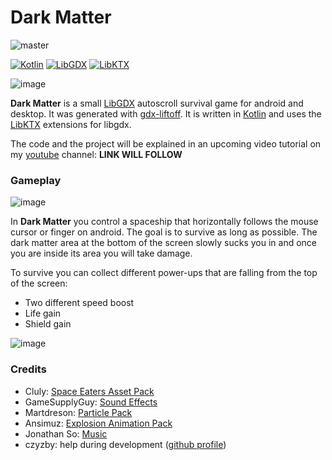# Dark Matter
![master](https://github.com/Quillraven/Dark-Matter/workflows/master/badge.svg?branch=master)

[![Kotlin](https://img.shields.io/badge/kotlin-1.3.72-red.svg)](http://kotlinlang.org/)
[![LibGDX](https://img.shields.io/badge/libgdx-1.9.10-green.svg)](https://libgdx.badlogicgames.com/)
[![LibKTX](https://img.shields.io/badge/libktx-1.9.10--b6-blue.svg)](https://libktx.github.io/)

![image](https://user-images.githubusercontent.com/93260/80301272-77f22b80-87a3-11ea-8df8-df9785eea603.png)

**Dark Matter** is a small [LibGDX](http://libgdx.badlogicgames.com/) autoscroll survival game for android and desktop.
It was generated with [gdx-liftoff](https://github.com/tommyettinger/gdx-liftoff). It is written in [Kotlin](https://kotlinlang.org/) and uses
the [LibKTX](https://github.com/libktx/ktx) extensions for libgdx.

The code and the project will be explained in an upcoming video tutorial on my [youtube](https://www.youtube.com/Quillraven) channel: **LINK WILL FOLLOW**

### Gameplay
![image](https://user-images.githubusercontent.com/93260/80301293-8c362880-87a3-11ea-9e61-02afad9343ec.png)

In **Dark Matter** you control a spaceship that horizontally follows the mouse cursor or finger on android. The goal
is to survive as long as possible. The dark matter area at the bottom of the screen slowly sucks you in and once you are
inside its area you will take damage.

To survive you can collect different power-ups that are falling from the top of the screen:
- Two different speed boost
- Life gain
- Shield gain

![image](https://user-images.githubusercontent.com/93260/80301313-aa038d80-87a3-11ea-9a0d-78b5d6fcb1a3.png)

### Credits

- Cluly: [Space Eaters Asset Pack](https://cluly.itch.io/space-eaters)
- GameSupplyGuy: [Sound Effects](https://gamesupply.itch.io/video-game-sound-pack)
- Martdreson: [Particle Pack](https://martdreson.itch.io/particle-pack)
- Ansimuz: [Explosion Animation Pack](https://ansimuz.itch.io/explosion-animations-pack)
- Jonathan So: [Music](https://jonathan-so.itch.io/creatorpack)
- czyzby: help during development ([github profile](https://github.com/czyzby))
